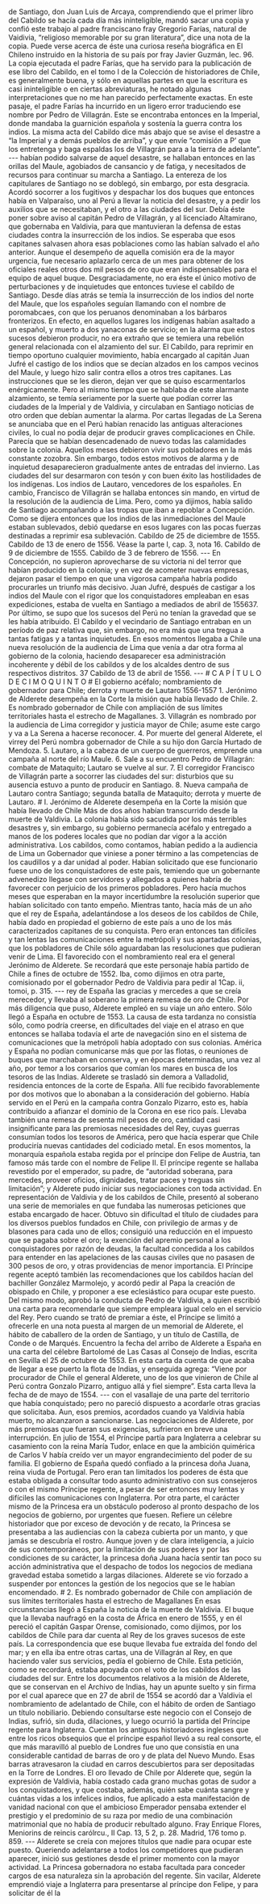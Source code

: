 de Santiago, don Juan Luis de Arcaya, comprendiendo que el primer libro del Cabildo se hacía cada día más ininteligible, mandó sacar una copia y confió este trabajo al padre franciscano fray Gregorio Farías, natural de Vaidivia, “religioso memorable por su gran literatura”, dice una nota de la copia. Puede verse acerca de éste una curiosa reseña biográfica en El Chileno instruido en la historia de su país por fray Javier Guzmán, lec. 96. La copia ejecutada el padre Farías, que ha servido para la publicación de ese libro del Cabildo, en el tomo I de la Colección de historiadores de Chile, es generalmente buena, y sólo en aquellas partes en que la escritura es casi ininteligible o en ciertas abreviaturas, he notado algunas interpretaciones que no me han parecido perfectamente exactas. En este pasaje, el padre Farías ha incurrido en un ligero error traduciendo ese nombre por Pedro de Villagrán. Este se encontraba entonces en la Imperial, donde mandaba la guarnición española y sostenía la guerra contra los indios. La misma acta del Cabildo dice más abajo que se avise el desastre a “la Imperial y a demás pueblos de arriba”, y que envíe “comisión a P’ que los entretenga y baga espaldas los de Villagrán para a la tierra de adelante”. --- habían podido salvarse de aquel desastre, se hallaban entonces en las orillas del Maule, agobiados de cansancio y de fatiga, y necesitados de recursos para continuar su marcha a Santiago. La entereza de los capitulares de Santiago no se doblegó, sin embargo, por esta desgracia. Acordó socorrer a los fugitivos y despachar los dos buques que entonces había en Valparaíso, uno al Perú a llevar la noticia del desastre, y a pedir los auxilios que se necesitaban, y el otro a las ciudades del sur. Debía éste poner sobre aviso al capitán Pedro de Villagrán, y al licenciado Altamirano, que gobernaba en Valdivia, para que mantuvieran la defensa de estas ciudades contra la insurrección de los indios. Se esperaba que esos capitanes salvasen ahora esas poblaciones como las habían salvado el año anterior. Aunque el desempeño de aquella comisión era de la mayor urgencia, fue necesario aplazarlo cerca de un mes para obtener de los oficiales reales otros dos mil pesos de oro que eran indispensables para el equipo de aquel buque. Desgraciadamente, no era éste el único motivo de perturbaciones y de inquietudes que entonces tuviese el cabildo de Santiago. Desde días atrás se temía la insurrección de los indios del norte del Maule, que los españoles seguían llamando con el nombre de poromabcaes, con que los peruanos denominaban a los bárbaros fronterizos. En efecto, en aquellos lugares los indígenas habían asaltado a un español, y muerto a dos yanaconas de servicio; en la alarma que estos sucesos debieron producir, no era extraño que se temiera una rebelión general relacionada con el alzamiento del sur. El Cabildo, para reprimir en tiempo oportuno cualquier movimiento, había encargado al capitán Juan Jufré el castigo de los indios que se decían alzados en los campos vecinos del Maule, y luego hizo salir contra ellos a otros tres capitanes. Las instrucciones que se les dieron, dejan ver que se quiso escarmentarlos enérgicamente. Pero al mismo tiempo que se hablaba de este alarmante alzamiento, se temía seriamente por la suerte que podían correr las ciudades de la Imperial y de Valdivia, y circulaban en Santiago noticias de otro orden que debían aumentar la alarma. Por cartas llegadas de La Serena se anunciaba que en el Perú habían renacido las antiguas alteraciones civiles, lo cual no podía dejar de producir graves complicaciones en Chile. Parecía que se habían desencadenado de nuevo todas las calamidades sobre la colonia. Aquellos meses debieron vivir sus pobladores en la más constante zozobra. Sin embargo, todos estos motivos de alarma y de inquietud desaparecieron gradualmente antes de entradas del invierno. Las ciudades del sur desarmaron con tesón y con buen éxito las hostilidades de los indígenas. Los indios de Lautaro, vencedores de los españoles. En cambio, Francisco de Villagrán se hallaba entonces sin mando, en virtud de la resolución de la audiencia de Lima. Pero, como ya dijimos, había salido de Santiago acompañando a las tropas que iban a repoblar a Concepción. Como se dijera entonces que los indios de las inmediaciones del Maule estaban sublevados, debió quedarse en esos lugares con las pocas fuerzas destinadas a reprimir esa sublevación. Cabildo de 25 de diciembre de 1555. Cabildo de 13 de enero de 1556. Véase la parte I, cap. 3, nota 16. Cabildo de 9 de diciembre de 1555. Cabildo de 3 de febrero de 1556. --- En Concepción, no supieron aprovecharse de su victoria ni del terror que habían producido en la colonia; y en vez de acometer nuevas empresas, dejaron pasar el tiempo en que una vigorosa campaña habría podido procurarles un triunfo más decisivo. Juan Jufré, después de castigar a los indios del Maule con el rigor que los conquistadores empleaban en esas expediciones, estaba de vuelta en Santiago a mediados de abril de 155637. Por último, se supo que los sucesos del Perú no tenían la gravedad que se les había atribuido. El Cabildo y el vecindario de Santiago entraban en un período de paz relativa que, sin embargo, no era más que una tregua a tantas fatigas y a tantas inquietudes. En esos momentos llegaba a Chile una nueva resolución de la audiencia de Lima que venía a dar otra forma al gobierno de la colonia, haciendo desaparecer esa administración incoherente y débil de los cabildos y de los alcaldes dentro de sus respectivos distritos. 37 Cabildo de 13 de abril de 1556. --- # C A P Í T U L O D E C I M O Q U I N T O # El gobierno acéfalo; nombramiento de gobernador para Chile; derrota y muerte de Lautaro 1556-1557 1. Jerónimo de Alderete desempeña en la Corte la misión que había llevado de Chile. 2. Es nombrado gobernador de Chile con ampliación de sus límites territoriales hasta el estrecho de Magallanes. 3. Villagrán es nombrado por la audiencia de Lima corregidor y justicia mayor de Chile; asume este cargo y va a La Serena a hacerse reconocer. 4. Por muerte del general Alderete, el virrey del Perú nombra gobernador de Chile a su hijo don García Hurtado de Mendoza. 5. Lautaro, a la cabeza de un cuerpo de guerreros, emprende una campaña al norte del río Maule. 6. Sale a su encuentro Pedro de Villagrán: combate de Mataquito; Lautaro se vuelve al sur. 7. El corregidor Francisco de Villagrán parte a socorrer las ciudades del sur: disturbios que su ausencia estuvo a punto de producir en Santiago. 8. Nueva campaña de Lautaro contra Santiago; segunda batalla de Mataquito; derrota y muerte de Lautaro. # I. Jerónimo de Alderete desempeña en la Corte la misión que había llevado de Chile Más de dos años habían transcurrido desde la muerte de Valdivia. La colonia había sido sacudida por los más terribles desastres y, sin embargo, su gobierno permanecía acéfalo y entregado a manos de los poderes locales que no podían dar vigor a la acción administrativa. Los cabildos, como contamos, habían pedido a la audiencia de Lima un Gobernador que viniese a poner término a las competencias de los caudillos y a dar unidad al poder. Habían solicitado que ese funcionario fuese uno de los conquistadores de este país, temiendo que un gobernante advenedizo llegase con servidores y allegados a quienes habría de favorecer con perjuicio de los primeros pobladores. Pero hacía muchos meses que esperaban en la mayor incertidumbre la resolución superior que habían solicitado con tanto empeño. Mientras tanto, hacía más de un año que el rey de España, adelantándose a los deseos de los cabildos de Chile, había dado en propiedad el gobierno de este país a uno de los más caracterizados capitanes de su conquista. Pero eran entonces tan difíciles y tan lentas las comunicaciones entre la metrópoli y sus apartadas colonias, que los pobladores de Chile sólo aguardaban las resoluciones que pudieran venir de Lima. El favorecido con el nombramiento real era el general Jerónimo de Alderete. Se recordará que este personaje había partido de Chile a fines de octubre de 1552. Iba, como dijimos en otra parte, comisionado por el gobernador Pedro de Valdivia para pedir al 1Cap. ii, tomoi, p. 315. --- rey de España las gracias y mercedes a que se creía merecedor, y llevaba al soberano la primera remesa de oro de Chile. Por más diligencia que puso, Alderete empleó en su viaje un año entero. Sólo llegó a España en octubre de 1553. La causa de esta tardanza no consistía sólo, como podría creerse, en dificultades del viaje en el atraso en que entonces se hallaba todavía el arte de navegación sino en el sistema de comunicaciones que la metrópoli había adoptado con sus colonias. América y España no podían comunicarse más que por las flotas, o reuniones de buques que marchaban en conserva, y en épocas determinadas, una vez al año, por temor a los corsarios que comían los mares en busca de los tesoros de las Indias. Alderete se trasladó sin demora a Valladolid, residencia entonces de la corte de España. Allí fue recibido favorablemente por dos motivos que lo abonaban a la consideración del gobierno. Había servido en el Perú en la campaña contra Gonzalo Pizarro, esto es, había contribuido a afianzar el dominio de la Corona en ese rico país. Llevaba también una remesa de sesenta mil pesos de oro, cantidad casi insignificante para las premiosas necesidades del Rey, cuyas guerras consumían todos los tesoros de América, pero que hacía esperar que Chile produciría nuevas cantidades del codiciado metal. En esos momentos, la monarquía española estaba regida por el príncipe don Felipe de Austria, tan famoso más tarde con el nombre de Felipe II. El príncipe regente se hallaba revestido por el emperador, su padre, de “autoridad soberana, para mercedes, proveer oficios, dignidades, tratar paces y treguas sin limitación”; y Alderete pudo iniciar sus negociaciones con toda actividad. En representación de Valdivia y de los cabildos de Chile, presentó al soberano una serie de memoriales en que fundaba las numerosas peticiones que estaba encargado de hacer. Obtuvo sin dificultad el título de ciudades para los diversos pueblos fundados en Chile, con privilegio de armas y de blasones para cada uno de ellos; consiguió una reducción en el impuesto que se pagaba sobre el oro; la exención del apremio personal a los conquistadores por razón de deudas, la facultad concedida a los cabildos para entender en las apelaciones de las causas civiles que no pasasen de 300 pesos de oro, y otras providencias de menor importancia. El Príncipe regente aceptó también las recomendaciones que los cabildos hacían del bachiller González Marmolejo, y acordó pedir al Papa la creación de obispado en Chile, y proponer a ese eclesiástico para ocupar este puesto. Del mismo modo, aprobó la conducta de Pedro de Valdivia, a quien escribió una carta para recomendarle que siempre empleara igual celo en el servicio del Rey. Pero cuando se trató de premiar a éste, el Príncipe se limitó a ofrecerle en una nota puesta al margen de un memorial de Alderete, el hábito de caballero de la orden de Santiago, y un título de Castilla, de Conde o de Marqués. Encuentro la fecha del arribo de Alderete a España en una carta del célebre Bartolomé de Las Casas al Consejo de Indias, escrita en Sevilla el 25 de octubre de 1553. En esta carta da cuenta de que acaba de llegar a ese puerto la flota de Indias, y enseguida agrega: “Viene por procurador de Chile el general Alderete, uno de los que vinieron de Chile al Perú contra Gonzalo Pizarro, antiguo allá y fiel siempre”. Esta carta lleva la fecha de de mayo de 1554. --- con el vasallaje de una parte del territorio que había conquistado; pero no pareció dispuesto a acordarle otras gracias que solicitaba. Aun, esos premios, acordados cuando ya Valdivia había muerto, no alcanzaron a sancionarse. Las negociaciones de Alderete, por más premiosas que fueran sus exigencias, sufrieron en breve una interrupción. En julio de 1554, el Príncipe partía para Inglaterra a celebrar su casamiento con la reina María Tudor, enlace en que la ambición quimérica de Carlos V había creído ver un mayor engrandecimiento del poder de su familia. El gobierno de España quedó confiado a la princesa doña Juana, reina viuda de Portugal. Pero eran tan limitados los poderes de ésta que estaba obligada a consultar todo asunto administrativo con sus consejeros o con el mismo Príncipe regente, a pesar de ser entonces muy lentas y difíciles las comunicaciones con Inglaterra. Por otra parte, el carácter mismo de la Princesa era un obstáculo poderoso al pronto despacho de los negocios de gobierno, por urgentes que fuesen. Refiere un célebre historiador que por exceso de devoción y de recato, la Princesa se presentaba a las audiencias con la cabeza cubierta por un manto, y que jamás se descubría el rostro. Aunque joven y de clara inteligencia, a juicio de sus contemporáneos, por la limitación de sus poderes y por las condiciones de su carácter, la princesa doña Juana hacía sentir tan poco su acción administrativa que el despacho de todos los negocios de mediana gravedad estaba sometido a largas dilaciones. Alderete se vio forzado a suspender por entonces la gestión de los negocios que se le habían encomendado. # 2. Es nombrado gobernador de Chile con ampliación de sus límites territoriales hasta el estrecho de Magallanes En esas circunstancias llegó a España la noticia de la muerte de Valdivia. El buque que la llevaba naufragó en la costa de África en enero de 1555, y en él pereció el capitán Gaspar Orense, comisionado, como dijimos, por los cabildos de Chile para dar cuenta al Rey de los graves sucesos de este país. La correspondencia que ese buque llevaba fue extraída del fondo del mar; y en ella iba entre otras cartas, una de Villagrán al Rey, en que haciendo valer sus servicios, pedía el gobierno de Chile. Esta petición, como se recordará, estaba apoyada con el voto de los cabildos de las ciudades del sur. Entre los documentos relativos a la misión de Alderete, que se conservan en el Archivo de Indias, hay un apunte suelto y sin firma por el cual aparece que en 27 de abril de 1554 se acordó dar a Valdivia el nombramiento de adelantado de Chile, con el hábito de orden de Santiago un título nobiliario. Debiendo consultarse este negocio con el Consejo de Indias, sufrió, sin duda, dilaciones, y luego ocurrió la partida del Príncipe regente para Inglaterra. Cuentan los antiguos historiadores ingleses que entre los ricos obsequios que el príncipe español llevó a su real consorte, el que más maravilló al pueblo de Londres fue uno que consistía en una considerable cantidad de barras de oro y de plata del Nuevo Mundo. Esas barras atravesaron la ciudad en carros descubiertos para ser depositadas en la Torre de Londres. El oro llevado de Chile por Alderete que, según la expresión de Valdivia, había costado cada grano muchas gotas de sudor a los conquistadores, y que costaba, además, quién sabe cuánta sangre y cuántas vidas a los infelices indios, fue aplicado a esta manifestación de vanidad nacional con que el ambicioso Emperador pensaba extender el prestigio y el predominio de su raza por medio de una combinación matrimonial que no había de producir rebultado alguno. Fray Enrique Flores, Meniorins de reincis carólrcu., II Cap. 13, 5 2, p. 28. Madrid, 176 tomo p. 859. --- Alderete se creía con mejores títulos que nadie para ocupar este puesto. Queriendo adelantarse a todos los competidores que pudieran aparecer, inició sus gestiones desde el primer momento con la mayor actividad. La Princesa gobernadora no estaba facultada para conceder cargos de esa naturaleza sin la aprobación del regente. Sin vacilar, Alderete emprendió viaje a Inglaterra para presentarse al príncipe don Felipe, y para solicitar de él la